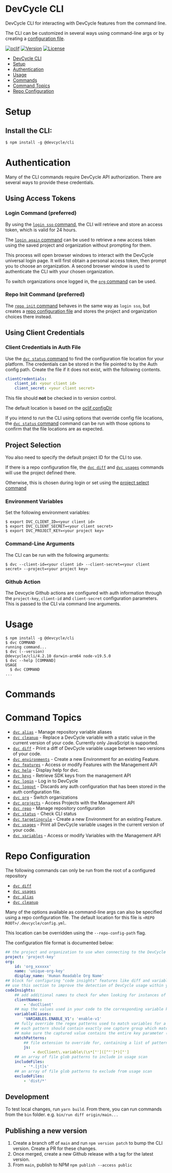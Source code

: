 # DevCycle CLI

DevCycle CLI for interacting with DevCycle features from the command line.

The CLI can be customized in several ways using command-line args or by creating a [configuration file](#configuration).

[![oclif](https://img.shields.io/badge/cli-oclif-brightgreen.svg)](https://oclif.io)
[![Version](https://img.shields.io/npm/v/@devcycle/cli.svg)](https://www.npmjs.com/package/@devcycle/cli)
[![License](https://img.shields.io/npm/l/@devcycle/cli.svg)](https://github.com/DevCycleHQ/cli/blob/main/package.json)

<!-- toc -->
* [DevCycle CLI](#devcycle-cli)
* [Setup](#setup)
* [Authentication](#authentication)
* [Usage](#usage)
* [Commands](#commands)
* [Command Topics](#command-topics)
* [Repo Configuration](#repo-configuration)
<!-- tocstop -->

# Setup

## Install the CLI:

```sh-session
$ npm install -g @devcycle/cli
```

# Authentication

Many of the CLI commands require DevCycle API authorization. There are several ways to provide these credentials.

## Using Access Tokens

### Login Command (preferred)

By using the [`login sso` command](docs/login.md#dvc-login-sso), the CLI will retrieve and store an access token, which is valid for 24 hours.

The [`login again` command](docs/login.md#dvc-login-again) can be used to retrieve a new access token using the saved project and organization without prompting for them.

This process will open browser windows to interact with the DevCycle universal login page. It will first obtain a personal access token, then prompt you to choose an organization. A second browser window is used to authenticate the CLI with your chosen organization.

To switch organizations once logged in, the [`org` command](docs/org.md) can be used.

### Repo Init Command (preferred)

The [`repo init` command](docs/repo.md#dvc-repo-init) behaves in the same way as `login sso`, but creates a [repo configuration file](#repo-configuration) and stores the project and organization choices there instead.

## Using Client Credentials

### Client Credentials in Auth File

Use the [`dvc status` command](docs/status.md#dvc-status) to find the configuration file location for your platform. The credentials can be stored in the file pointed to by the Auth config path. Create the file if it does not exist, with the following contents.

```yaml
clientCredentials:
    client_id: <your client id>
    client_secret: <your client secret>
```

This file should **not** be checked in to version control.

The default location is based on the [oclif configDir](https://oclif.io/docs/config)

If you intend to run the CLI using options that override config file locations, the [`dvc status` command](docs/status.md#dvc-status) command can be run with those options to confirm that the file locations are as expected.

## Project Selection

You also need to specify the default project ID for the CLI to use.

If there is a repo configuration file, the [`dvc diff`](docs/diff.md) and [`dvc usages`](docs/usages.md) commands will use the project defined there.

Otherwise, this is chosen during login or set using the [project select command](docs/project.md#dvc-projects-select)

### Environment Variables

Set the following environment variables:

```sh-session
$ export DVC_CLIENT_ID=<your client id>
$ export DVC_CLIENT_SECRET=<your client secret>
$ export DVC_PROJECT_KEY=<your project key>
```

### Command-Line Arguments

The CLI can be run with the following arguments:

```sh-session
$ dvc --client-id=<your client id> --client-secret=<your client secret> --project=<your project key>
```

### Github Action

The Devcycle Github actions are configured with auth information through the `project-key`, `client-id` and `client-secret` configuration parameters. This is passed to the CLI via command line arguments.

# Usage

<!-- usage -->
```sh-session
$ npm install -g @devcycle/cli
$ dvc COMMAND
running command...
$ dvc (--version)
@devcycle/cli/4.2.10 darwin-arm64 node-v19.5.0
$ dvc --help [COMMAND]
USAGE
  $ dvc COMMAND
...
```
<!-- usagestop -->

# Commands

<!-- commands -->
# Command Topics

* [`dvc alias`](docs/alias.md) - Manage repository variable aliases
* [`dvc cleanup`](docs/cleanup.md) - Replace a DevCycle variable with a static value in the current version of your code. Currently only JavaScript is supported.
* [`dvc diff`](docs/diff.md) - Print a diff of DevCycle variable usage between two versions of your code.
* [`dvc environments`](docs/environments.md) - Create a new Environment for an existing Feature.
* [`dvc features`](docs/features.md) - Access or modify Features with the Management API
* [`dvc help`](docs/help.md) - Display help for dvc.
* [`dvc keys`](docs/keys.md) - Retrieve SDK keys from the management API
* [`dvc login`](docs/login.md) - Log in to DevCycle
* [`dvc logout`](docs/logout.md) - Discards any auth configuration that has been stored in the auth configuration file.
* [`dvc org`](docs/org.md) - Switch organizations
* [`dvc projects`](docs/projects.md) - Access Projects with the Management API
* [`dvc repo`](docs/repo.md) - Manage repository configuration
* [`dvc status`](docs/status.md) - Check CLI status
* [`dvc targetingrule`](docs/targetingrule.md) - Create a new Environment for an existing Feature.
* [`dvc usages`](docs/usages.md) - Print all DevCycle variable usages in the current version of your code.
* [`dvc variables`](docs/variables.md) - Access or modify Variables with the Management API

<!-- commandsstop -->

# Repo Configuration

The following commands can only be run from the root of a configured repository

-   [`dvc diff`](docs/diff.md)
-   [`dvc usages`](docs/usages.md)
-   [`dvc alias`](docs/alias.md)
-   [`dvc cleanup`](docs/cleanup.md)

Many of the options available as command-line args can also be specified using a repo configuration file. The default
location for this file is `<REPO ROOT>/.devcycle/config.yml`.

This location can be overridden using the `--repo-config-path` flag.

The configuration file format is documented below:

```yml
## the project and organization to use when connecting to the DevCycle Rest API for this repo
project: 'project-key'
org:
    id: 'org_xxxxxx'
    name: 'unique-org-key'
    display_name: 'Human Readable Org Name'
## block for configuring "code insights" features like diff and variable usage scanning
## use this section to improve the detection of DevCycle usage within your code
codeInsights:
    ## add additional names to check for when looking for instances of DVCClient from an SDK
    clientNames:
        - 'dvcClient'
    ## map the values used in your code to the corresponding variable key in DevCycle
    variableAliases:
        'VARIABLES.ENABLE_V1': 'enable-v1'
    ## fully override the regex patterns used to match variables for a specific file extension
    ## each pattern should contain exactly one capture group which matches on the key of the variable
    ## make sure the captured value contains the entire key parameter (including quotes, if applicable)
    matchPatterns:
        ## file extension to override for, containing a list of patterns to use
        js:
            - dvcClient\.variable\(\s*["']([^"']*)["']
    ## an array of file glob patterns to include in usage scan
    includeFiles:
        - '*.[jt]s'
    ## an array of file glob patterns to exclude from usage scan
    excludeFiles:
        - 'dist/*'
```

## Development

To test local changes, run `yarn build`. From there, you can run commands from the `bin` folder.
e.g. `bin/run diff origin/main...`

## Publishing a new version

1. Create a branch off of `main` and run `npm version patch` to bump the CLI version. Create a PR for these changes.
2. Once merged, create a new Github release with a tag for the latest version.
3. From `main`, publish to NPM `npm publish --access public`
